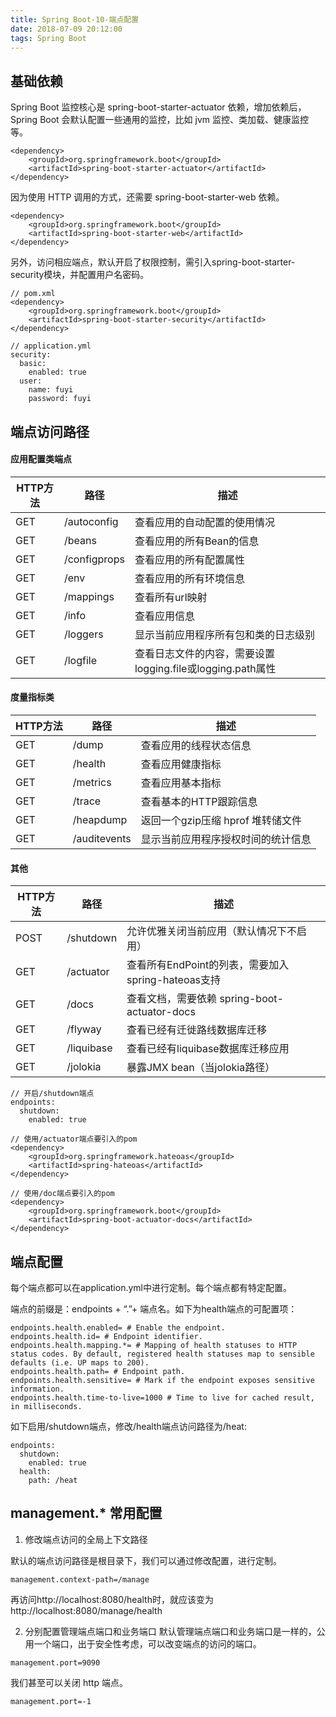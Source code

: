 ```yaml
---
title: Spring Boot-10-端点配置
date: 2018-07-09 20:12:00
tags: Spring Boot
---
```


## 基础依赖
Spring Boot 监控核心是 spring-boot-starter-actuator 依赖，增加依赖后， Spring Boot 会默认配置一些通用的监控，比如 jvm 监控、类加载、健康监控等。
```
<dependency>
    <groupId>org.springframework.boot</groupId>
    <artifactId>spring-boot-starter-actuator</artifactId>
</dependency>
```
因为使用 HTTP 调用的方式，还需要 spring-boot-starter-web 依赖。


```
<dependency>
    <groupId>org.springframework.boot</groupId>
    <artifactId>spring-boot-starter-web</artifactId>
</dependency>
```
另外，访问相应端点，默认开启了权限控制，需引入spring-boot-starter-security模块，并配置用户名密码。

```
// pom.xml
<dependency>
	<groupId>org.springframework.boot</groupId>
	<artifactId>spring-boot-starter-security</artifactId>
</dependency>

// application.yml
security:
  basic:
    enabled: true
  user:
    name: fuyi
    password: fuyi
```

## 端点访问路径
#### 应用配置类端点
HTTP方法|	路径|	描述
---|---|---
GET|	/autoconfig|	查看应用的自动配置的使用情况
GET|	/beans|	查看应用的所有Bean的信息
GET|	/configprops|	查看应用的所有配置属性
GET|	/env|	查看应用的所有环境信息
GET|	/mappings|	查看所有url映射
GET|	/info|	查看应用信息
GET|    /loggers| 显示当前应用程序所有包和类的日志级别
GET|	/logfile|	查看日志文件的内容，需要设置logging.file或logging.path属性

#### 度量指标类
HTTP方法|	路径|	描述
---|---|---
GET|	/dump|	查看应用的线程状态信息
GET|	/health|	查看应用健康指标
GET|	/metrics|	查看应用基本指标
GET|	/trace|	查看基本的HTTP跟踪信息
GET|	/heapdump|	返回一个gzip压缩 hprof 堆转储文件
GET|    /auditevents|  显示当前应用程序授权时间的统计信息


#### 其他
HTTP方法|	路径|	描述
---|---|---
POST|	/shutdown|	允许优雅关闭当前应用（默认情况下不启用）
GET|	/actuator|	查看所有EndPoint的列表，需要加入spring-hateoas支持
GET|	/docs|	查看文档，需要依赖 spring-boot-actuator-docs
GET|	/flyway|	查看已经有迁徙路线数据库迁移
GET|	/liquibase|	查看已经有liquibase数据库迁移应用
GET|	/jolokia|	暴露JMX bean（当jolokia路径）


```
// 开启/shutdown端点
endpoints:
  shutdown:
    enabled: true

// 使用/actuator端点要引入的pom
<dependency>
	<groupId>org.springframework.hateoas</groupId>
	<artifactId>spring-hateoas</artifactId>
</dependency>

// 使用/doc端点要引入的pom
<dependency>
	<groupId>org.springframework.boot</groupId>
	<artifactId>spring-boot-actuator-docs</artifactId>
</dependency>
```

## 端点配置
每个端点都可以在application.yml中进行定制。每个端点都有特定配置。

端点的前缀是：endpoints + “.”+ 端点名。如下为health端点的可配置项：
```
endpoints.health.enabled= # Enable the endpoint.
endpoints.health.id= # Endpoint identifier.
endpoints.health.mapping.*= # Mapping of health statuses to HTTP status codes. By default, registered health statuses map to sensible defaults (i.e. UP maps to 200).
endpoints.health.path= # Endpoint path.
endpoints.health.sensitive= # Mark if the endpoint exposes sensitive information.
endpoints.health.time-to-live=1000 # Time to live for cached result, in milliseconds.
```

如下启用/shutdown端点，修改/health端点访问路径为/heat:
```
endpoints:
  shutdown:
    enabled: true
  health:
    path: /heat
```

## management.* 常用配置
1. 修改端点访问的全局上下文路径

默认的端点访问路径是根目录下，我们可以通过修改配置，进行定制。

```
management.context-path=/manage
```
再访问http://localhost:8080/health时，就应该变为http://localhost:8080/manage/health

2. 分别配置管理端点端口和业务端口
默认管理端点端口和业务端口是一样的，公用一个端口，出于安全性考虑，可以改变端点的访问的端口。
```
management.port=9090
```
我们甚至可以关闭 http 端点。
```
management.port=-1
```



